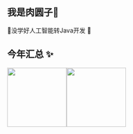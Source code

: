 ## 我是肉圆子🐖
🌹没学好人工智能转Java开发 🙁 
## 今年汇总 ✨

<img align="" height="137px" src="https://github-readme-stats.vercel.app/api?username=LebornCC&hide_title=true&hide_border=true&show_icons=true&include_all_commits=true&line_height=21&bg_color=0,EC6C6C,FFD479,FFFC79,73FA79&theme=graywhite&locale=cn" /><img align="" height="137px" src="https://github-readme-stats.vercel.app/api/top-langs/?username=LebornCC&hide_title=true&hide_border=true&layout=compact&bg_color=0,73FA79,73FDFF,D783FF&theme=graywhite&locale=cn" />
